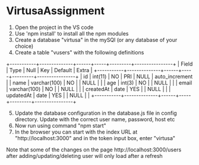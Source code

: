 # VirtusaAssignment

1) Open the project in the VS code
2) Use 'npm install' to install all the npm modules
3) Create a database "virtusa" in the mySQl (or any database of your choice)
4) Create a table "vusers" with the following definitions

+-----------+--------------+------+-----+---------+----------------+
| Field     | Type         | Null | Key | Default | Extra          |
+-----------+--------------+------+-----+---------+----------------+
| id        | int(11)      | NO   | PRI | NULL    | auto_increment |
| name      | varchar(100) | NO   |     | NULL    |                |
| age       | int(3)       | NO   |     | NULL    |                |
| email     | varchar(100) | NO   |     | NULL    |                |
| createdAt | date         | YES  |     | NULL    |                |
| updatedAt | date         | YES  |     | NULL    |                |
+-----------+--------------+------+-----+---------+----------------+

5) Update the database configuration in the database.js file in config directory. Update with the correct user name, password, host etc
6) Now run using command "npm start"
7) In the browser you can start with the index URL at "http://localhost:3000" and in the token input box, enter "virtusa"

Note that some of the changes on the page http://localhost:3000/users after adding/updating/deleting user will only load after a refresh